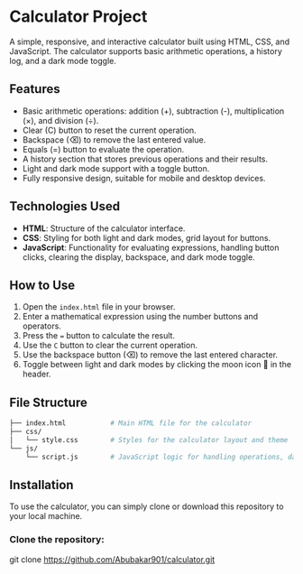 # Calculator Project

A simple, responsive, and interactive calculator built using HTML, CSS, and JavaScript. The calculator supports basic arithmetic operations, a history log, and a dark mode toggle.

## Features

- Basic arithmetic operations: addition (+), subtraction (-), multiplication (×), and division (÷).
- Clear (C) button to reset the current operation.
- Backspace (⌫) to remove the last entered value.
- Equals (=) button to evaluate the operation.
- A history section that stores previous operations and their results.
- Light and dark mode support with a toggle button.
- Fully responsive design, suitable for mobile and desktop devices.

## Technologies Used

- **HTML**: Structure of the calculator interface.
- **CSS**: Styling for both light and dark modes, grid layout for buttons.
- **JavaScript**: Functionality for evaluating expressions, handling button clicks, clearing the display, backspace, and dark mode toggle.

## How to Use

1. Open the `index.html` file in your browser.
2. Enter a mathematical expression using the number buttons and operators.
3. Press the `=` button to calculate the result.
4. Use the `C` button to clear the current operation.
5. Use the backspace button (⌫) to remove the last entered character.
6. Toggle between light and dark modes by clicking the moon icon 🌙 in the header.

## File Structure

```bash
├── index.html           # Main HTML file for the calculator
├── css/                 
│   └── style.css        # Styles for the calculator layout and theme
└── js/                   
    └── script.js        # JavaScript logic for handling operations, dark mode, and history
```

## Installation

To use the calculator, you can simply clone or download this repository to your local machine.

### Clone the repository:
git clone https://github.com/Abubakar901/calculator.git
